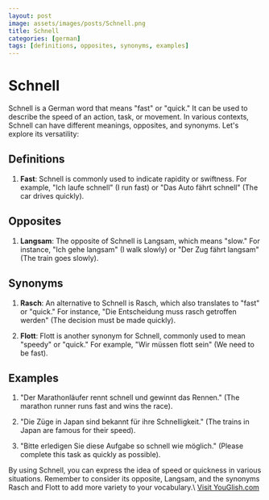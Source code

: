 ```yaml
---
layout: post
image: assets/images/posts/Schnell.png
title: Schnell
categories: [german]
tags: [definitions, opposites, synonyms, examples]
---
```


# Schnell

Schnell is a German word that means "fast" or "quick." It can be used to describe the speed of an action, task, or movement. In various contexts, Schnell can have different meanings, opposites, and synonyms. Let's explore its versatility:

## Definitions

1. **Fast**: Schnell is commonly used to indicate rapidity or swiftness. For example, "Ich laufe schnell" (I run fast) or "Das Auto fährt schnell" (The car drives quickly).

## Opposites

1. **Langsam**: The opposite of Schnell is Langsam, which means "slow." For instance, "Ich gehe langsam" (I walk slowly) or "Der Zug fährt langsam" (The train goes slowly).

## Synonyms

1. **Rasch**: An alternative to Schnell is Rasch, which also translates to "fast" or "quick." For instance, "Die Entscheidung muss rasch getroffen werden" (The decision must be made quickly).

2. **Flott**: Flott is another synonym for Schnell, commonly used to mean "speedy" or "quick." For example, "Wir müssen flott sein" (We need to be fast).

## Examples

1. "Der Marathonläufer rennt schnell und gewinnt das Rennen." (The marathon runner runs fast and wins the race).

2. "Die Züge in Japan sind bekannt für ihre Schnelligkeit." (The trains in Japan are famous for their speed).

3. "Bitte erledigen Sie diese Aufgabe so schnell wie möglich." (Please complete this task as quickly as possible).

By using Schnell, you can express the idea of speed or quickness in various situations. Remember to consider its opposite, Langsam, and the synonyms Rasch and Flott to add more variety to your vocabulary.\ <a id="yg-widget-0" class="youglish-widget" data-query="Schnell" data-lang="german" data-components="8412" data-auto-start="0" data-bkg-color="theme_light" data-title="How%20to%20pronounce%20Schnell%20in%20German"  rel="nofollow" href="https://youglish.com">Visit YouGlish.com</a><script async src="https://youglish.com/public/emb/widget.js" charset="utf-8"></script>